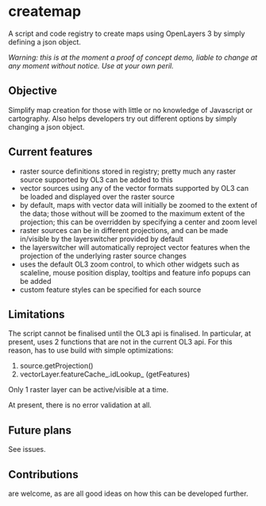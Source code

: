 # createmap

A script and code registry to create maps using OpenLayers 3 by simply defining a json object.

*Warning: this is at the moment a proof of concept demo, liable to change at any moment without notice. Use at your own peril.*

## Objective

Simplify map creation for those with little or no knowledge of Javascript or cartography.
Also helps developers try out different options by simply changing a json object.

## Current features

- raster source definitions stored in registry; pretty much any raster source supported by OL3 can be added to this
- vector sources using any of the vector formats supported by OL3 can be loaded and displayed over the raster source
- by default, maps with vector data will initially be zoomed to the extent of the data;
  those without will be zoomed to the maximum extent of the projection;
  this can be overridden by specifying a center and zoom level
- raster sources can be in different projections, and can be made in/visible by the layerswitcher provided by default
- the layerswitcher will automatically reproject vector features when the projection of the underlying raster source changes
- uses the default OL3 zoom control, to which other widgets such as scaleline, mouse position display, tooltips and feature info popups can be added
- custom feature styles can be specified for each source

## Limitations

The script cannot be finalised until the OL3 api is finalised. In particular, at present, uses 2 functions that are not in the current OL3 api. For this reason, has to use build with simple optimizations:

1. source.getProjection()
2. vectorLayer.featureCache_.idLookup_ (getFeatures)

Only 1 raster layer can be active/visible at a time.

At present, there is no error validation at all.

## Future plans

See issues.

## Contributions

are welcome, as are all good ideas on how this can be developed further.